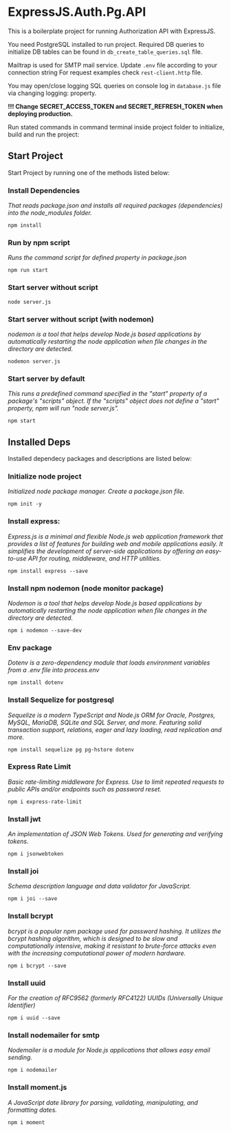 # ExpressJS.Auth.Pg.API

This is a boilerplate project for running Authorization API with ExpressJS.

You need PostgreSQL installed to run project. Required DB queries to initialize DB tables can be found in `db_create_table_queries.sql` file. 

Mailtrap is used for SMTP mail service. Update `.env` file according to your connection string
For request examples check `rest-client.http` file. 

You may open/close logging SQL queries on console log in `database.js` file via changing logging: property. 

**!!! Change SECRET_ACCESS_TOKEN and SECRET_REFRESH_TOKEN when deploying production.**

Run stated commands in command terminal inside project folder to initialize, build and run the project: 

## Start Project

Start Project by running one of the methods listed below: 

### Install Dependencies
*That reads package.json and installs all required packages (dependencies) into the node_modules folder.*

    npm install

### Run by npm script
*Runs the command script for defined property in package.json*

    npm run start

### Start server without script

    node server.js

### Start server without script (with nodemon)
*nodemon is a tool that helps develop Node.js based applications by automatically restarting the node application when file changes in the directory are detected.*

    nodemon server.js

### Start server by default 
*This runs a predefined command specified in the "start" property of a package's "scripts" object. If the "scripts" object does not define a "start" property, npm will run "node server.js".*

    npm start


## Installed Deps

Installed dependecy packages and descriptions are listed below: 

### Initialize node project
*Initialized node package manager. Create a package.json file.*

    npm init -y

### Install express:
*Express.js is a minimal and flexible Node.js web application framework that provides a list of features for building web and mobile applications easily. It simplifies the development of server-side applications by offering an easy-to-use API for routing, middleware, and HTTP utilities.*

    npm install express --save

### Install npm nodemon (node monitor package)
*Nodemon is a tool that helps develop Node.js based applications by automatically restarting the node application when file changes in the directory are detected.*

    npm i nodemon --save-dev

### Env package
*Dotenv is a zero-dependency module that loads environment variables from a .env file into process.env*

    npm install dotenv

### Install Sequelize for postgresql
*Sequelize is a modern TypeScript and Node.js ORM for Oracle, Postgres, MySQL, MariaDB, SQLite and SQL Server, and more. Featuring solid transaction support, relations, eager and lazy loading, read replication and more.*

    npm install sequelize pg pg-hstore dotenv

### Express Rate Limit
*Basic rate-limiting middleware for Express. Use to limit repeated requests to public APIs and/or endpoints such as password reset.*

    npm i express-rate-limit

### Install jwt
*An implementation of JSON Web Tokens. Used for generating and verifying tokens.*

    npm i jsonwebtoken

### Install joi
*Schema description language and data validator for JavaScript.*

    npm i joi --save

### Install bcrypt
*bcrypt is a popular npm package used for password hashing. It utilizes the bcrypt hashing algorithm, which is designed to be slow and computationally intensive, making it resistant to brute-force attacks even with the increasing computational power of modern hardware.*

    npm i bcrypt --save

### Install uuid
*For the creation of RFC9562 (formerly RFC4122) UUIDs (Universally Unique Identifier)*

    npm i uuid --save

### Install nodemailer for smtp
*Nodemailer is a module for Node.js applications that allows easy email sending.*

    npm i nodemailer

### Install moment.js
*A JavaScript date library for parsing, validating, manipulating, and formatting dates.*

    npm i moment
